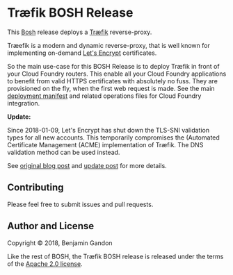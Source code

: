 Træfik BOSH Release
====================

This [Bosh](https://bosh.io) release deploys a [Træfik](https://traefik.io/)
reverse-proxy.

Træefik is a modern and dynamic reverse-proxy, that is well known for
implementing on-demand [Let's Encrypt](https://letsencrypt.org/) certificates.

So the main use-case for this BOSH Release is to deploy Træfik in front of
your Cloud Foundry routers. This enable all your Cloud Foundry applications to
benefit from valid HTTPS certificates with absolutely no fuss. They are
provisioned on the fly, when the first web request is made. See the main
[deployment manifest](./deployment) and related operations files for Cloud
Foundry integration.

**Update:**

Since 2018-01-09, Let's Encrypt has shut down the TLS-SNI validation
types for all new accounts. This temporarily compromises the
(Automated Certificate Management (ACME) implementation of Træfik. The
DNS validation method can be used instead.

See [original blog post](1) and [update post](2) for more details.

[1]: https://community.letsencrypt.org/t/2018-01-11-update-regarding-acme-tls-sni-and-shared-hosting-infrastructure/50188
[2]: https://community.letsencrypt.org/t/2018-01-09-issue-with-tls-sni-01-and-shared-hosting-infrastructure/49996



Contributing
------------

Please feel free to submit issues and pull requests.



Author and License
------------------

Copyright © 2018, Benjamin Gandon

Like the rest of BOSH, the Træfik BOSH release is released under the terms
of the [Apache 2.0 license](http://www.apache.org/licenses/LICENSE-2.0).

<!--
# Local Variables:
# indent-tabs-mode: nil
# End:
-->
